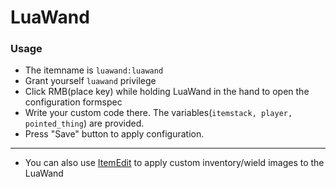 # LuaWand
### Usage
* The itemname is `luawand:luawand`
* Grant yourself `luawand` privilege
* Click RMB(place key) while holding LuaWand in the hand to open the configuration formspec
* Write your custom code there. The variables(`itemstack, player, pointed_thing`) are provided.
* Press "Save" button to apply configuration.
---
* You can also use [ItemEdit](https://github.com/zmv7/minetest-mod-itemedit) to apply custom inventory/wield images to the LuaWand
